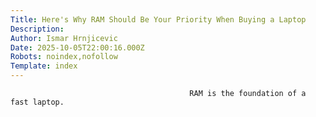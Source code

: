 ```yaml
---
Title: Here's Why RAM Should Be Your Priority When Buying a Laptop
Description: 
Author: Ismar Hrnjicevic
Date: 2025-10-05T22:00:16.000Z
Robots: noindex,nofollow
Template: index
---
```


                                            RAM is the foundation of a fast laptop.
                                        